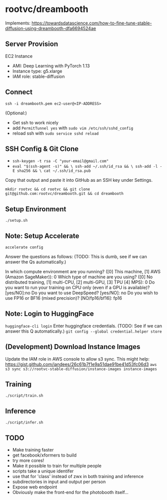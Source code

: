 rootvc/dreambooth
====================
Implements: https://towardsdatascience.com/how-to-fine-tune-stable-diffusion-using-dreambooth-dfa6694524ae

Server Provision
----------------
EC2 Instance
* AMI: Deep Learning with PyTorch 1.13
* Instance type: g5.xlarge
* IAM role: stable-diffusion

Connect
-------
`ssh -i dreambooth.pem ec2-user@<IP-ADDRESS>`

(Optional:)
* Get ssh to work nicely
 * add `PermitTunnel yes` with `sudo vim /etc/ssh/sshd_config`
 * reload ssh with `sudo service sshd reload`

SSH Config & Git Clone
----------------------
* `ssh-keygen -t rsa -C "your-email@gmail.com"`
* `eval "$(ssh-agent -s)" && \
ssh-add ~/.ssh/id_rsa && \
ssh-add -l -E sha256 && \
cat ~/.ssh/id_rsa.pub`

Copy that output and paste it into GitHub as an SSH key under Settings.

`mkdir rootvc && cd rootvc && git clone git@github.com:rootvc/dreambooth.git && cd dreambooth`

Setup Environment
-----------------
`./setup.sh`

Note: Setup Accelerate
----------------
`accelerate config`

Answer the questions as follows:
(TODO: This is dumb, see if we can answer the Qs automatically.)

In which compute environment are you running? ([0] This machine, [1] AWS (Amazon SageMaker)): 0
Which type of machine are you using? ([0] No distributed training, [1] multi-CPU, [2] multi-GPU, [3] TPU [4] MPS): 0
Do you want to run your training on CPU only (even if a GPU is available)? [yes/NO]:no
Do you want to use DeepSpeed? [yes/NO]: no
Do you wish to use FP16 or BF16 (mixed precision)? [NO/fp16/bf16]: fp16

Note: Login to HuggingFace
--------------------
`huggingface-cli login`
Enter huggingface credentials.
(TODO: See if we can answer this Q automatically.)
`git config --global credential.helper store`

(Development) Download Instance Images
--------------------------------------
Update the IAM role in AWS console to allow s3 sync.
This might help: https://gist.github.com/iandees/26c61b7f1e9a51dae91be41d53fc06d3
`aws s3 sync s3://rootvc-stable-diffusion/instance-images instance-images`

Training
--------
`./script/train.sh`

Inference
---------
`./script/infer.sh`

TODO
----
* Make training faster
 * get facebook/xformers to build
 * try more cores!
* Make it possible to train for multiple people
 * scripts take a unique identifer
 * use that for 'class' instead of zwx in both training and inference
 * subdirectories in input and output per person
* Expose web endpoint
* Obviously make the front-end for the photobooth itself...

